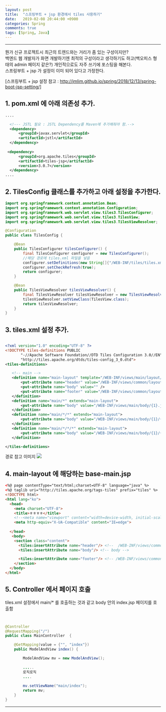 ```yaml
---
layout: post
title:  "스프링부트 + jsp 환경에서 tiles 사용하기"
date:   2019-02-08 20:44:00 +0900
categories: Spring
comments: true
tags: [Spring, Java]
---
```


---


뭔가 신규 프로젝트시 최근의 트렌드와는 거리가 좀 있는 구성이지만? <br/>
백엔드 웹 개발자가 화면 개발하기엔 최적의 구성이라고 생각하기도 하고(백오피스 형태의 admin 페이지 같은?) 개인적으로도 자주 쓰기에 포스팅을 해본다.<br/>
스프링부트 + jsp 가 설정이 이미 되어 있다고 가정한다.

[스프링부트 + jsp 설정 참고 : http://jmlim.github.io/spring/2018/12/13/spring-boot-jsp-setting/]

## 1. pom.xml 에 아래 의존성 추가.

```xml
....

  <!--- JSTL 필요 : JSTL Dependency를 Maven에 추가해줘야 함.-->
  <dependency>
      <groupId>javax.servlet</groupId>
      <artifactId>jstl</artifactId>
  </dependency>
  
 <dependency>
      <groupId>org.apache.tiles</groupId>
      <artifactId>tiles-jsp</artifactId>
      <version>3.0.7</version>
  </dependency>
....

```

## 2. TilesConfig 클래스를 추가하고 아래 설정을 추가한다.

```java
import org.springframework.context.annotation.Bean;
import org.springframework.context.annotation.Configuration;
import org.springframework.web.servlet.view.tiles3.TilesConfigurer;
import org.springframework.web.servlet.view.tiles3.TilesView;
import org.springframework.web.servlet.view.tiles3.TilesViewResolver;

@Configuration
public class TilesConfig {

    @Bean
    public TilesConfigurer tilesConfigurer() {
        final TilesConfigurer configurer = new TilesConfigurer();
        //해당 경로에 tiles.xml 파일을 넣음
        configurer.setDefinitions(new String[]{"/WEB-INF/tiles/tiles.xml"});
        configurer.setCheckRefresh(true);
        return configurer;
    }

    @Bean
    public TilesViewResolver tilesViewResolver() {
        final TilesViewResolver tilesViewResolver = new TilesViewResolver();
        tilesViewResolver.setViewClass(TilesView.class);
        return tilesViewResolver;
    }
}
```
## 3. tiles.xml 설정 추가.


```xml 

<?xml version="1.0" encoding="UTF-8" ?>
<!DOCTYPE tiles-definitions PUBLIC
       "-//Apache Software Foundation//DTD Tiles Configuration 3.0//EN"
       "http://tiles.apache.org/dtds/tiles-config_3_0.dtd">
<tiles-definitions>

   <!-- main -->
   <definition name="main-layout" template="/WEB-INF/views/main/layout/base-main.jsp">
       <put-attribute name="header" value="/WEB-INF/views/common/layout/header.jsp" />
       <put-attribute name="body" value="" />
       <put-attribute name="footer" value="/WEB-INF/views/common/layout/footer.jsp" />
   </definition>
   <definition name="main/*" extends="main-layout">
       <put-attribute name="body" value="/WEB-INF/views/main/body/{1}.jsp" />
   </definition>
   <definition name="main/*/*" extends="main-layout">
       <put-attribute name="body" value="/WEB-INF/views/main/body/{1}/{2}.jsp" />
   </definition>
   <definition name="main/*/*/*" extends="main-layout">
       <put-attribute name="body" value="/WEB-INF/views/main/body/{1}/{2}/{3}.jsp" />
   </definition>

</tiles-definitions>

```

 경로 참고 이미지
 <img src="{{ site.baseurl }}/public/post/springboot/spring-boot-tiles-layout.png"/>
 <br/>

## 4. main-layout 에 해당하는 base-main.jsp

```html
<%@ page contentType="text/html;charset=UTF-8" language="java" %>
<%@ taglib uri="http://tiles.apache.org/tags-tiles" prefix="tiles" %>
<!DOCTYPE html>
<html lang="ko">
  <head>
    <meta charset="UTF-8">
    <title>ㅎㅎㅎㅎ</title>
    <!--<meta name="viewport" content="width=device-width, initial-scale=1.0">-->
    <meta http-equiv="X-UA-Compatible" content="IE=edge">
    
  </head>
   <body>
    <section class="content">
      <tiles:insertAttribute name="header"/> <!--  /WEB-INF/views/common/layout/header.jsp -->
      <tiles:insertAttribute name="body"/> <!-- body -->

      <tiles:insertAttribute name="footer"/> <!-- /WEB-INF/views/common/layout/footer.jsp -->
    </section>
  </body>
</html>


```

## 5. Controller 에서 페이지 호출 
tiles.xml 설정에서 main/* 를 호출하는 것과 같고 body 안의 index.jsp 페이지를 호출함

```java


@Controller
@RequestMapping("/")
public class MainController  {

    @GetMapping(value = {"", "index"})
    public ModelAndView index() {

        ModelAndView mv = new ModelAndView();
        
        .....
        로직로직
        ....
        
        mv.setViewName("main/index");
        return mv;
    }
}
```



[jekyll-docs]: https://jekyllrb.com/docs/home
[jekyll-gh]:   https://github.com/jekyll/jekyll
[jekyll-talk]: https://talk.jekyllrb.com/
---
